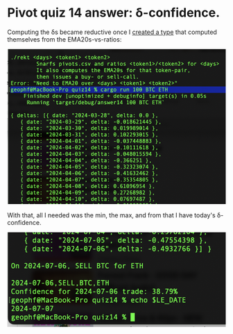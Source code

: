 # Pivot quiz 14 answer: δ-confidence.

Computing the δs became reductive once I 
[created a type](https://github.com/logicalgraphs/crypto-n-rust/blob/main/src/pivot/swerve/types.rs#L218-L266)
that computed themselves from the EMA20s-vs-ratios: 

![δs from EMA20s-vs-ratios](imgs/04-help-n-roff.png)

With that, all I needed was the min, the max, and from that I have today's 
δ-confidence. 

![δ-confidence](imgs/05-confidence.png)
